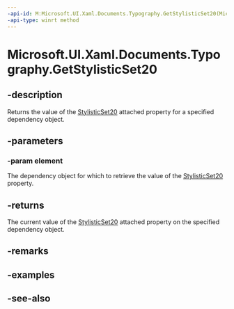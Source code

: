 ```yaml
---
-api-id: M:Microsoft.UI.Xaml.Documents.Typography.GetStylisticSet20(Microsoft.UI.Xaml.DependencyObject)
-api-type: winrt method
---
```


<!-- Method syntax
public bool GetStylisticSet20(Windows.UI.Xaml.DependencyObject element)
-->

# Microsoft.UI.Xaml.Documents.Typography.GetStylisticSet20

## -description
Returns the value of the [StylisticSet20](/windows/winui/api/microsoft.ui.xaml.documents.typography#xaml-attached-properties) attached property for a specified dependency object.

## -parameters
### -param element
The dependency object for which to retrieve the value of the [StylisticSet20](/windows/winui/api/microsoft.ui.xaml.documents.typography#xaml-attached-properties) property.

## -returns
The current value of the [StylisticSet20](/windows/winui/api/microsoft.ui.xaml.documents.typography#xaml-attached-properties) attached property on the specified dependency object.

## -remarks

## -examples

## -see-also
